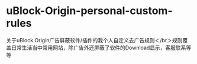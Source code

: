 # uBlock-Origin-personal-custom-rules
关于uBlock Origin广告屏蔽软件/插件的我个人自定义去广告规则＜/br＞规则覆盖日常生活当中常用网站，除广告外还屏蔽了软件的Download显示，客服联系等等
